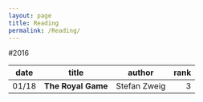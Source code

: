 ```yaml
---
layout: page
title: Reading
permalink: /Reading/
---
```


#2016

|date    |title             |author      |rank |
|--------|------------------|------------|----:|
|01/18   |**The Royal Game**|Stefan Zweig|3    |




